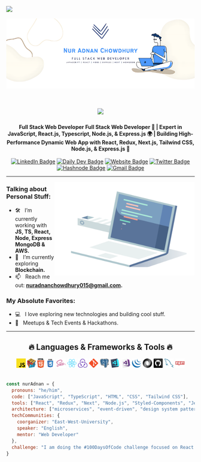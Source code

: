 ![](https://komarev.com/ghpvc/?username=Nur-Adnan&style=for-the-badge)

<img align=”right” alt=”Coding” width=”400” src="./nur_adnan.png"/>

<h1 align="center">
  <a href="https://git.io/typing-svg">
    <img src="https://readme-typing-svg.herokuapp.com/?lines=Hello,+There!+👋;I+am+Nur+Adnan....;Nice+to+meet+you!&center=true&size=30">
  </a>
</h1>

<div align="center">
  <strong>Full Stack Web Developer
Full Stack Web Developer 👋 | Expert in JavaScript, React.js, Typescript, Node.js, & Express.js 🌍 | Building High-Performance Dynamic Web App with React, Redux, Next.js, Tailwind CSS, Node.js, & Express.js 🎨 </strong>
</div>
<br/>
<div align="center">
  <a href="https://www.linkedin.com/in/nur-adnan/"><img src="https://img.shields.io/badge/-LinkedIn-0077B5?style=flat&logo=Linkedin&logoColor=white" alt="LinkedIn Badge"/></a>
  <a href="https://app.daily.dev/nuradnan"><img src="https://img.shields.io/badge/-Daily%20Dev-000000?style=flat&logo=daily.dev&logoColor=white" alt="Daily Dev Badge"/></a>
  <a href="https://nur-adnan-chowdhury.web.app"><img src="https://img.shields.io/badge/-Website-47CCCC?style=flat&logo=Google-Chrome&logoColor=white" alt="Website Badge"/></a>
  <a href="https://x.com/NurAdnanChowdhu"><img src="https://img.shields.io/badge/-Twitter-1DA1F2?style=flat&logo=Twitter&logoColor=white" alt="Twitter Badge"/></a>
  <a href="https://hashnode.com/@NurAdnan60"><img src="https://img.shields.io/badge/-Hashnode-2962FF?style=flat&logo=Hashnode&logoColor=white" alt="Hashnode Badge"/></a>
  <a href="mailto:nuradnanchowdhury015@gmail.com"><img src="https://img.shields.io/badge/-Gmail-D14836?style=flat&logo=Gmail&logoColor=white" alt="Gmail Badge"/></a>
</div>
<hr/>
<img align="right" height="250" width="375" alt="" src="./gifs/10_coding_dribbble.gif" />

### Talking about Personal Stuff:

- 🛠 &nbsp; I’m currently working with <strong>JS, TS, React, Node, Express MongoDB & AWS.</strong>
- 🚀 &nbsp; I’m currently exploring <strong>Blockchain.</strong>
- 📫 &nbsp; Reach me out: <strong>nuradnanchowdhury015@gmail.com.</strong>

### My Absolute Favorites:
- 💻 &nbsp; I love exploring new technologies and building cool stuff.
- 🍕 &nbsp; Meetups & Tech Events & Hackathons.

<hr/>

<h2 align="center">🔥 Languages & Frameworks & Tools 🔥</h2>

<div align="center">
  <code><img title="Javascript" height="25" src="images/javascript.svg"></code>
  <code><img title="Problem Solving" height="25" src="images/problemSolving.png"></code>
  <code><img title="HTML5" height="25" src="images/html5.svg"></code>
  <code><img title="CSS" height="25" src="images/css.svg"></code>
  <code><img title="SASS" height="25" src="images/sass.svg"></code>
  <code><img title="React" height="25" src="images/react-original.svg"></code>
  <code><img title="Redux" height="25" src="images/redux.svg"></code>
  <code><img title="Git" height="25" src="images/git-original.svg"></code>
  <code><img title="PostgreSQL" height="25" src="images/postgresql.svg"></code>
  <code><img title="Visual Studio Code" height="25" src="images/vscode.png"></code>
  <code><img title="Microsoft Visual Studio" height="25" src="images/visualstudio.png"></code>
  <code><img title="JQuery" height="25" src="images/jquery-original.svg"></code>
  <code><img title="JSON" height="25" src="images/json.svg"></code>
  <code><img title="GitHub" height="25" src="images/github.svg"></code>
  <code><img title="MySQL" height="25" src="images/mysql.svg"></code>
  <code><img title="npm" height="25" src="images/npm.svg"></code>
</div>

<br/>

```javascript
const nurAdnan = {
  pronouns: "he/him",
  code: ["JavaScript", "TypeScript", "HTML", "CSS", "Tailwind CSS"],
  tools: ["React", "Redux", "Next", "Node.js", "Styled-Components", "Jest", "Docker"],
  architecture: ["microservices", "event-driven", "design system pattern"],
  techCommunities: {
    coorganizer: "East-West-University",
    speaker: "English",
    mentor: "Web Developer"
  },
  challenge: "I am doing the #100DaysOfCode challenge focused on React and TypeScript"
}
```



